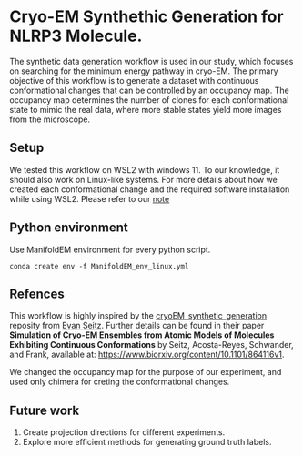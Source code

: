 # Cryo-EM Synthethic Generation for NLRP3 Molecule.

The synthetic data generation workflow is used in our study, which focuses on searching for the minimum energy pathway in cryo-EM. The primary objective of this workflow is to generate a dataset with continuous conformational changes that can be controlled by an occupancy map. The occupancy map determines the number of clones for each conformational state to mimic the real data, where more stable states yield more images from the microscope. 

## Setup
We tested this workflow on WSL2 with windows 11. To our knowledge, it should also work on Linux-like systems. For more details about how we created each conformational change and the required software installation while using WSL2. Please refer to our [note](https://glimmer-brie-6b7.notion.site/NLRP3-Simulation-Experiment-dbdca9c949ed45328ed2d1f312a3cf99)


## Python environment
Use ManifoldEM environment for every python script.

```shell
conda create env -f ManifoldEM_env_linux.yml
```

## Refences
This workflow is highly inspired by the [cryoEM_synthetic_generation](https://github.com/evanseitz/cryoEM_synthetic_generation) reposity from [Evan Seitz](https://github.com/evanseitz). Further details can be found in their paper **Simulation of Cryo-EM Ensembles from Atomic Models of Molecules Exhibiting Continuous Conformations** by Seitz, Acosta-Reyes, Schwander, and Frank, available at:  https://www.biorxiv.org/content/10.1101/864116v1.

 We changed the occupancy map for the purpose of our experiment, and used only chimera for creting the conformational changes.

## Future work
1. Create projection directions for different experiments.
2. Explore more efficient methods for generating ground truth labels.
